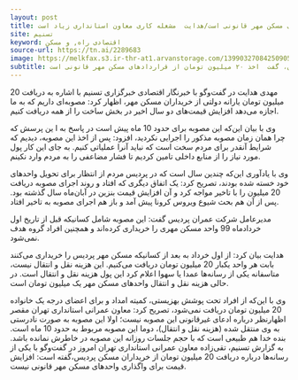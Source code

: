 ```yaml
---
layout: post
title: اخذ ۲۰ میلیون تومان از قراردادهای مسکن مهر قانونی است/هدایت  مشغله کاری معاون استانداری زیاد است
site: تسنیم	
keyword: اقتصادی راه, و مسکن
source-url: https://tn.ai/2289683
image: https://melkfax.s3.ir-thr-at1.arvanstorage.com/1399032708425090520602574.jpg
subtitle: مدیرعامل شرکت عمران پردیس در واکنش به اظهارات معاون عمرانی استانداری تهران، گفت  اخذ ۲۰ میلیون تومان از قراردادهای مسکن مهر قانونی است.
---
```

مهدی هدایت در گفت‌وگو با خبرنگار اقتصادی خبرگزاری تسنیم با اشاره به دریافت 20 میلیون تومان یارانه دولتی از خریداران مسکن مهر، اظهار کرد: مصوبه‌ای داریم که به ما اجازه می‌دهد افزایش قیمت‌های دو سال اخیر در بخش ساخت را از همه دریافت کنیم.

وی با بیان این‌که این مصوبه برای حدود 10 ماه پیش است در پاسخ به ا ین پرسش که چرا همان زمان مصوبه مذکور را اجرایی نکردید، افزود: پس از اخذ این مصوبه،‌ دیدیم که شرایط آنقدر برای مردم سخت است که نباید آنرا عملیاتی کنیم. به جای این کار پول مورد نیاز را از منابع داخلی تامین کردیم تا فشار مضاعفی را به مردم وارد نکینم.

وی با یادآوری این‌که چندین سال است که در پردیس مردم از انتظار برای تحویل واحدهای خود خسته شده بودند، تصریح کرد:‌ یک اتفاق دیگری که افتاد و روند اجرای مصوبه دریافت 20 میلیون را با تاخیر مواجه کرد و آن افزایش قیمت بنزین در آبان‌ماه سال گذشته بود. پس از آن هم بحث شیوع ویروس کرونا پیش آمد و باز هم اجرای مصوبه به تاخیر افتاد.

مدیرعامل شرکت عمران پردیس گفت: این مصوبه شامل کسانیکه قبل از تاریخ اول خردادماه 99 واحد مسکن مهری را خریداری کرده‌اند و همچنین افراد گروه هدف نمی‌شود.

هدایت بیان کرد: از اول خرداد به بعد از کسانیکه مسکن مهر پردیس را خریداری می‌کنند بابت هر واحد یکبار 20 میلیون تومان دریافت می‌کنیم. این هزینه نقل و انتقال نیست، متاسفانه یکی از رسانه‌ها عمدا یا سهوا اعلام کرد این پول هزینه نقل و انتقال است. در حالی هزینه نقل و انتقال واحدهای مسکن مهر یک میلیون تومان است.

وی با این‌که از افراد تحت پوشش بهزیستی، کمیته امداد و برای اعضای درجه یک خانواده 20 میلیون تومان دریافت نمی‌شود، تصریح کرد: معاون عمرانی استانداری تهران مقصر اظهارنظر درباره ادعای غیرقانونی این مصوبه نیست؛ اولا این مصوبه به صورت نادرستی به وی منتقل شده (هزینه نقل و انتقال)، دوما این مصوبه مربوط به حدود 10 ماه است. بنده خدا هم طبیعی است که با حجم جلسات روزانه این مصوبه در خاطرش نمانده باشد.
به گزارش تسنیم، تقی‌زاده معاون عمرانی استانداری تهران امروز در گفت‌وگو با یکی از رسانه‌ها درباره دریافت 20 میلیون تومان از خریداران مسکن پردیس،‌گفته است: افزایش قیمت برای واگذاری واحدهای مسکن مهر قانونی نیست.